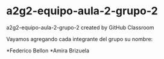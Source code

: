 # a2g2-equipo-aula-2-grupo-2
a2g2-equipo-aula-2-grupo-2 created by GitHub Classroom

Vayamos agregando cada integrante del grupo su nombre:

*Federico Bellon
*Amira Brizuela

